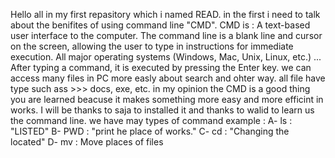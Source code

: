 Hello all in my first repasitory which i named READ. in the first i need to talk about the benifites of using command line "CMD". CMD is : A text-based user interface to the computer. The command line is a blank line and cursor on the screen, allowing the user to type in instructions for immediate execution. All major operating systems (Windows, Mac, Unix, Linux, etc.) ... After typing a command, it is executed by pressing the Enter key. we can access many files in PC more easly about search and ohter way. all file have type such ass >>> docs, exe, etc. in my opinion the CMD is a good thing you are learned beacuse it makes something more easy and more efficint in works. I will be thanks to saja to installed it and thanks to walid to learn us the command line. we have may types of command example : A- ls : "LISTED" B- PWD : "print he place of works." C- cd : "Changing the located" D- mv : Move places of files